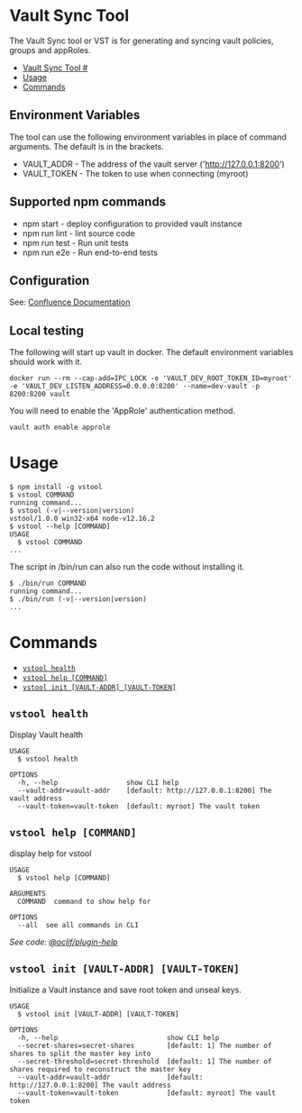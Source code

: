 # Vault Sync Tool #

The Vault Sync tool or VST is for generating and syncing vault policies, groups and appRoles.


<!-- toc -->
* [Vault Sync Tool #](#vault-sync-tool-)
* [Usage](#usage)
* [Commands](#commands)
<!-- tocstop -->

## Environment Variables

The tool can use the following environment variables in place of command arguments. The default is in the brackets.

* VAULT_ADDR - The address of the vault server ('http://127.0.0.1:8200')
* VAULT_TOKEN - The token to use when connecting (myroot)


## Supported npm commands

* npm start - deploy configuration to provided vault instance
* npm run lint - lint source code
* npm run test - Run unit tests
* npm run e2e - Run end-to-end tests

## Configuration

See: [Confluence Documentation](https://apps.nrs.gov.bc.ca/int/confluence/display/AD/How+to+configure+the+Vault+Policy+Generator+tool)

## Local testing

The following will start up vault in docker. The default environment variables should work with it.

`docker run --rm --cap-add=IPC_LOCK -e 'VAULT_DEV_ROOT_TOKEN_ID=myroot' -e 'VAULT_DEV_LISTEN_ADDRESS=0.0.0.0:8200' --name=dev-vault -p 8200:8200 vault`

You will need to enable the 'AppRole' authentication method.

`vault auth enable approle`

# Usage
<!-- usage -->
```sh-session
$ npm install -g vstool
$ vstool COMMAND
running command...
$ vstool (-v|--version|version)
vstool/1.0.0 win32-x64 node-v12.16.2
$ vstool --help [COMMAND]
USAGE
  $ vstool COMMAND
...
```
<!-- usagestop -->

The script in /bin/run can also run the code without installing it.

```sh-session
$ ./bin/run COMMAND
running command...
$ ./bin/run (-v|--version|version)
...
```

# Commands
<!-- commands -->
* [`vstool health`](#vstool-health)
* [`vstool help [COMMAND]`](#vstool-help-command)
* [`vstool init [VAULT-ADDR] [VAULT-TOKEN]`](#vstool-init-vault-addr-vault-token)

## `vstool health`

Display Vault health

```
USAGE
  $ vstool health

OPTIONS
  -h, --help                 show CLI help
  --vault-addr=vault-addr    [default: http://127.0.0.1:8200] The vault address
  --vault-token=vault-token  [default: myroot] The vault token
```

## `vstool help [COMMAND]`

display help for vstool

```
USAGE
  $ vstool help [COMMAND]

ARGUMENTS
  COMMAND  command to show help for

OPTIONS
  --all  see all commands in CLI
```

_See code: [@oclif/plugin-help](https://github.com/oclif/plugin-help/blob/v3.2.2/src/commands/help.ts)_

## `vstool init [VAULT-ADDR] [VAULT-TOKEN]`

Initialize a Vault instance and save root token and unseal keys.

```
USAGE
  $ vstool init [VAULT-ADDR] [VAULT-TOKEN]

OPTIONS
  -h, --help                           show CLI help
  --secret-shares=secret-shares        [default: 1] The number of shares to split the master key into
  --secret-threshold=secret-threshold  [default: 1] The number of shares required to reconstruct the master key
  --vault-addr=vault-addr              [default: http://127.0.0.1:8200] The vault address
  --vault-token=vault-token            [default: myroot] The vault token
```
<!-- commandsstop -->
